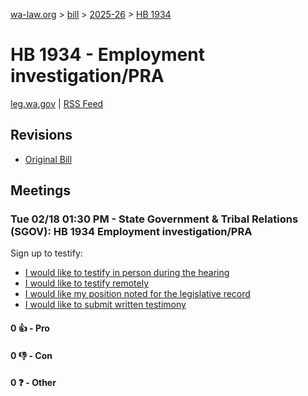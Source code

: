 [wa-law.org](/) > [bill](/bill/) > [2025-26](/bill/2025-26/) > [HB 1934](/bill/2025-26/hb/1934/)

# HB 1934 - Employment investigation/PRA
[leg.wa.gov](https://app.leg.wa.gov/billsummary?BillNumber=1934&Year=2025&Initiative=false) | [RSS Feed](./rss.xml)

## Revisions
* [Original Bill](1/)

## Meetings
### Tue 02/18 01:30 PM - State Government & Tribal Relations (SGOV): HB 1934 Employment investigation/PRA
Sign up to testify:
* [I would like to testify in person during the hearing](https://app.leg.wa.gov/csi/Testifier/Add?chamber=House&mId=32850&aId=164142&caId=25963&tId=1)
* [I would like to testify remotely](https://app.leg.wa.gov/csi/Testifier/Add?chamber=House&mId=32850&aId=164142&caId=25963&tId=2)
* [I would like my position noted for the legislative record](https://app.leg.wa.gov/csi/Testifier/Add?chamber=House&mId=32850&aId=164142&caId=25963&tId=3)
* [I would like to submit written testimony](https://app.leg.wa.gov/csi/Testifier/Add?chamber=House&mId=32850&aId=164142&caId=25963&tId=4)

#### 0 👍 - Pro

#### 0 👎 - Con

#### 0 ❓ - Other
